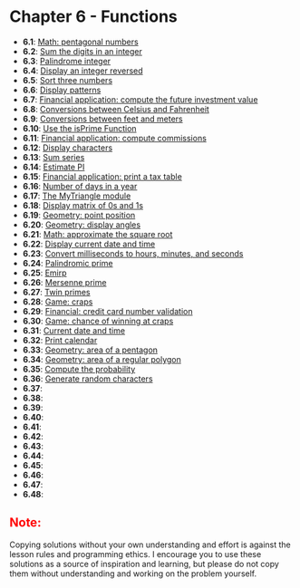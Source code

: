 # Chapter 6 - Functions

- **6.1**: [Math: pentagonal numbers](./tasks/6.1.py)
- **6.2**: [Sum the digits in an integer](./tasks/6.2.py)
- **6.3**: [Palindrome integer](./tasks/6.3.py)
- **6.4**: [Display an integer reversed](./tasks/6.4.py)
- **6.5**: [Sort three numbers](./tasks/6.5.py)
- **6.6**: [Display patterns](./tasks/6.6.py)
- **6.7**: [Financial application: compute the future investment value](./tasks/6.7.py)
- **6.8**: [Conversions between Celsius and Fahrenheit](./tasks/6.8.py)
- **6.9**: [Conversions between feet and meters](./tasks/6.9.py)
- **6.10**: [Use the isPrime Function](./tasks/6.10.py)
- **6.11**: [Financial application: compute commissions](./tasks/6.11.py)
- **6.12**: [Display characters](./tasks/6.12.py)
- **6.13**: [Sum series](./tasks/6.13.py)
- **6.14**: [Estimate PI](./tasks/6.14.py)
- **6.15**: [Financial application: print a tax table](./tasks/6.15.py)
- **6.16**: [Number of days in a year](./tasks/6.16.py)
- **6.17**: [The MyTriangle module](./tasks/6.17.py)
- **6.18**: [Display matrix of 0s and 1s](./tasks/6.18.py)
- **6.19**: [Geometry: point position](./tasks/6.19.py)
- **6.20**: [Geometry: display angles](./tasks/6.20.py)
- **6.21**: [Math: approximate the square root](./tasks/6.21.py)
- **6.22**: [Display current date and time](./tasks/6.22.py)
- **6.23**: [Convert milliseconds to hours, minutes, and seconds](./tasks/6.23.py)
- **6.24**: [Palindromic prime](./tasks/6.24.py)
- **6.25**: [Emirp](./tasks/6.25.py)
- **6.26**: [Mersenne prime](./tasks/6.26.py)
- **6.27**: [Twin primes](./tasks/6.27.py)
- **6.28**: [Game: craps](./tasks/6.28.py)
- **6.29**: [Financial: credit card number validation](./tasks/6.29.py)
- **6.30**: [Game: chance of winning at craps](./tasks/6.30.py)
- **6.31**: [Current date and time](./tasks/6.31.py)
- **6.32**: [Print calendar](./tasks/6.32.py)
- **6.33**: [Geometry: area of a pentagon](./tasks/6.33.py)
- **6.34**: [Geometry: area of a regular polygon](./tasks/6.34.py)
- **6.35**: [Compute the probability](./tasks/6.35.py)
- **6.36**: [Generate random characters](./tasks/6.36.py)
- **6.37**: [](./tasks/6.37.py)
- **6.38**: [](./tasks/6.38.py)
- **6.39**: [](./tasks/6.39.py)
- **6.40**: [](./tasks/6.40.py)
- **6.41**: [](./tasks/6.41.py)
- **6.42**: [](./tasks/6.42.py)
- **6.43**: [](./tasks/6.43.py)
- **6.44**: [](./tasks/6.44.py)
- **6.45**: [](./tasks/6.45.py)
- **6.46**: [](./tasks/6.46.py)
- **6.47**: [](./tasks/6.47.py)
- **6.48**: [](./tasks/6.48.py)

<h2 style="color:red">Note:</h2>

Copying solutions without your own understanding and effort is against the lesson rules and programming ethics. I encourage you to use these solutions as a source of inspiration and learning, but please do not copy them without understanding and working on the problem yourself.
